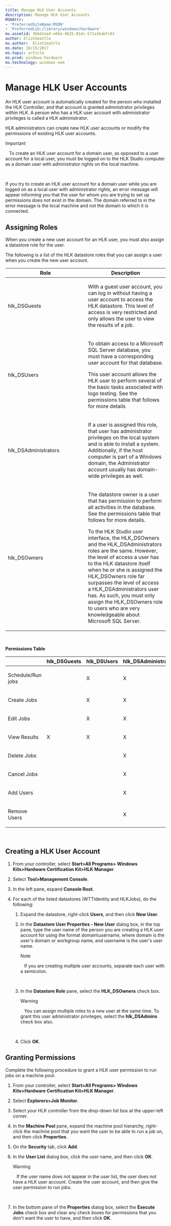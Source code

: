 ```yaml
---
title: Manage HLK User Accounts
description: Manage HLK User Accounts
MSHAttr:
- 'PreferredSiteName:MSDN'
- 'PreferredLib:/library/windows/hardware'
ms.assetid: 3b642ee4-e66a-4625-814c-571a1babfc01
author: EliotSeattle
ms.author:  EliotSeattle
ms.date: 10/15/2017
ms.topic: article
ms.prod: windows-hardware
ms.technology: windows-oem
---
```


# Manage HLK User Accounts


An HLK user account is automatically created for the person who installed the HLK Controller, and that account is granted administrator privileges within HLK. A person who has a HLK user account with administrator privileges is called a HLK administrator.

HLK administrators can create new HLK user accounts or modify the permissions of existing HLK user accounts.

>[!IMPORTANT]
>  
To create an HLK user account for a domain user, as opposed to a user account for a local user, you must be logged on to the HLK Studio computer as a domain user with administrator rights on the local machine.

 

If you try to create an HLK user account for a domain user while you are logged on as a local user with administrator rights, an error message will appear informing you that the user for whom you are trying to set up permissions does not exist in the domain. The domain referred to in the error message is the local machine and not the domain to which it is connected.

## <span id="Assigning_Roles"></span><span id="assigning_roles"></span><span id="ASSIGNING_ROLES"></span>Assigning Roles


When you create a new user account for an HLK user, you must also assign a datastore role for the user.

The following is a list of the HLK datastore roles that you can assign a user when you create the new user account.

<table>
<colgroup>
<col width="50%" />
<col width="50%" />
</colgroup>
<thead>
<tr class="header">
<th>Role</th>
<th>Description</th>
</tr>
</thead>
<tbody>
<tr class="odd">
<td><p>hlk_DSGuests</p></td>
<td><p>With a guest user account, you can log in without having a user account to access the HLK datastore. This level of access is very restricted and only allows the user to view the results of a job.</p></td>
</tr>
<tr class="even">
<td><p>hlk_DSUsers</p></td>
<td><p>To obtain access to a Microsoft SQL Server database, you must have a corresponding user account for that database.</p>
<p>This user account allows the HLK user to perform several of the basic tasks associated with logo testing. See the permissions table that follows for more details</p></td>
</tr>
<tr class="odd">
<td><p>hlk_DSAdministrators</p></td>
<td><p>If a user is assigned this role, that user has administrator privileges on the local system and is able to install a system. Additionally, if the host computer is part of a Windows domain, the Administrator account usually has domain-wide privileges as well.</p></td>
</tr>
<tr class="even">
<td><p>hlk_DSOwners</p></td>
<td><p>The datastore owner is a user that has permission to perform all activities in the database. See the permissions table that follows for more details.</p>
<p>To the HLK Studio user interface, the HLK_DSOwners and the HLK_DSAdministrators roles are the same. However, the level of access a user has to the HLK datastore itself when he or she is assigned the HLK_DSOwners role far surpasses the level of access a HLK_DSAdministrators user has. As such, you must only assign the HLK_DSOwners role to users who are very knowledgeable about Microsoft SQL Server.</p></td>
</tr>
</tbody>
</table>

 

**Permissions Table**

<table>
<colgroup>
<col width="20%" />
<col width="20%" />
<col width="20%" />
<col width="20%" />
<col width="20%" />
</colgroup>
<thead>
<tr class="header">
<th></th>
<th>hlk_DSGuests</th>
<th>hlk_DSUsers</th>
<th>hlk_DSAdministrators</th>
<th>hlk_DSOwners</th>
</tr>
</thead>
<tbody>
<tr class="odd">
<td><p>Schedule/Run jobs</p></td>
<td><p></p></td>
<td><p>X</p></td>
<td><p>X</p></td>
<td><p>X</p></td>
</tr>
<tr class="even">
<td><p>Create Jobs</p></td>
<td><p></p></td>
<td><p>X</p></td>
<td><p>X</p></td>
<td><p>X</p></td>
</tr>
<tr class="odd">
<td><p>Edit Jobs</p></td>
<td><p></p></td>
<td><p>X</p></td>
<td><p>X</p></td>
<td><p>X</p></td>
</tr>
<tr class="even">
<td><p>View Results</p></td>
<td><p>X</p></td>
<td><p>X</p></td>
<td><p>X</p></td>
<td><p>X</p></td>
</tr>
<tr class="odd">
<td><p>Delete Jobs</p></td>
<td><p></p></td>
<td><p></p></td>
<td><p>X</p></td>
<td><p>X</p></td>
</tr>
<tr class="even">
<td><p>Cancel Jobs</p></td>
<td><p></p></td>
<td><p></p></td>
<td><p>X</p></td>
<td><p>X</p></td>
</tr>
<tr class="odd">
<td><p>Add Users</p></td>
<td><p></p></td>
<td><p></p></td>
<td><p>X</p></td>
<td><p>X</p></td>
</tr>
<tr class="even">
<td><p>Remove Users</p></td>
<td><p></p></td>
<td><p></p></td>
<td><p>X</p></td>
<td><p>X</p></td>
</tr>
</tbody>
</table>

 

## <span id="Creating_a_HLK_User_Account"></span><span id="creating_a_hlk_user_account"></span><span id="CREATING_A_HLK_USER_ACCOUNT"></span>Creating a HLK User Account


1.  From your controller, select **Start&gt;All Programs&gt; Windows Kits&gt;Hardware Certification Kit&gt;HLK Manager**.

2.  Select **Tool&gt;Management Console**.

3.  In the left pane, expand **Console Root**.

4.  For each of the listed datastores (WTTIdentity and HLKJobs), do the following:

    1.  Expand the datastore, right-click **Users**, and then click **New User**.

    2.  In the **Datastore User Properties - New User** dialog box, in the top pane, type the user name of the person you are creating a HLK user account for using the format domain\\username, where domain is the user's domain or workgroup name, and username is the user's user name.

        >[!NOTE]
        >  
        If you are creating multiple user accounts, separate each user with a semicolon.

         

    3.  In the **Datastore Role** pane, select the **HLK\_DSOwners** check box.

        >[!WARNING]
        >  
        You can assign multiple roles to a new user at the same time. To grant this user administrator privileges, select the **hlk\_DSAdmins** check box also.

         

    4.  Click **OK**.

## <span id="Granting_Permissions"></span><span id="granting_permissions"></span><span id="GRANTING_PERMISSIONS"></span>Granting Permissions


Complete the following procedure to grant a HLK user permission to run jobs on a machine pool.

1.  From your controller, select **Start&gt;All Programs&gt; Windows Kits&gt;Hardware Certification Kit&gt;HLK Manager**.

2.  Select **Explorers&gt;Job Monitor**.

3.  Select your HLK controller from the drop-down list box at the upper-left corner.

4.  In the **Machine Pool** pane, expand the machine pool hierarchy, right-click the machine pool that you want the user to be able to run a job on, and then click **Properties**.

5.  On the **Security** tab, click **Add**.

6.  In the **User List** dialog box, click the user name, and then click **OK**.

    >[!WARNING]
    >  
    If the user name does not appear in the user list, the user does not have a HLK user account. Create the user account, and then give the user permission to run jobs.

     

7.  In the bottom pane of the **Properties** dialog box, select the **Execute Jobs** check box and clear any check boxes for permissions that you don't want the user to have, and then click **OK**.

 

 






